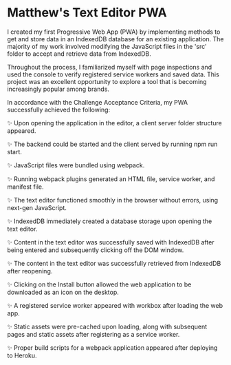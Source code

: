 # Matthew's Text Editor PWA

I created my first Progressive Web App (PWA) by implementing methods to get and store data in an IndexedDB database for an existing application. The majority of my work involved modifying the JavaScript files in the 'src' folder to accept and retrieve data from IndexedDB.

Throughout the process, I familiarized myself with page inspections and used the console to verify registered service workers and saved data. This project was an excellent opportunity to explore a tool that is becoming increasingly popular among brands.

In accordance with the Challenge Acceptance Criteria, my PWA successfully achieved the following:

✨ Upon opening the application in the editor, a client server folder structure appeared.

✨ The backend could be started and the client served by running npm run start.

✨ JavaScript files were bundled using webpack.

✨ Running webpack plugins generated an HTML file, service worker, and manifest file.

✨ The text editor functioned smoothly in the browser without errors, using next-gen JavaScript.

✨ IndexedDB immediately created a database storage upon opening the text editor.

✨ Content in the text editor was successfully saved with IndexedDB after being entered and subsequently clicking off the DOM window.

✨ The content in the text editor was successfully retrieved from IndexedDB after reopening.

✨ Clicking on the Install button allowed the web application to be downloaded as an icon on the desktop.

✨ A registered service worker appeared with workbox after loading the web app.

✨ Static assets were pre-cached upon loading, along with subsequent pages and static assets after registering as a service worker.

✨ Proper build scripts for a webpack application appeared after deploying to Heroku.
